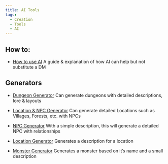 ```yaml
---
title: AI Tools
tags:
  - Creation
  - Tools
  - AI
---
```


## How to:

- [How to use AI](https://www.modularrealms.com/blogs/news/dungeon-master-tools-how-can-ai-help-me-dm)
	A guide & explanation of how AI can help but not substitute a DM

## Generators

- [Dungeon Generator](https://cros.land/ai-powered-dungeon-generator/)
	Can generate dungeons with detailed descriptions, lore & layouts

- [Location & NPC Generator](https://cros.land/ai-powered-game-master-dashboard/)
	Can generate detailed Locations such as Villages, Forests, etc. with NPCs

- [NPC Generator](https://cros.land/rpg-ai-npc-generator/)
	With a simple description, this will generate a detailed NPC with relationships

- [Location Generator](https://cros.land/ai-rpg-location-generator/)
	Generates a description for a location

- [Monster Generator](https://cros.land/ai-powered-dnd-5e-monster-statblock-generator/)
	Generates a monster based on it’s name and a small description